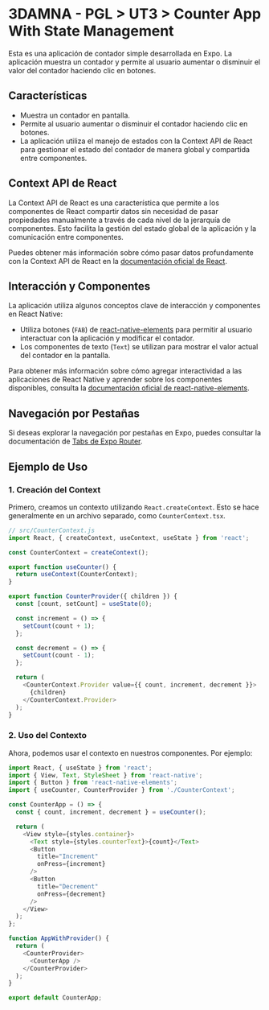 # 3DAMNA - PGL > UT3 > Counter App With State Management

Esta es una aplicación de contador simple desarrollada en Expo. La aplicación muestra un contador y permite al usuario aumentar o disminuir el valor del contador haciendo clic en botones.

## Características

- Muestra un contador en pantalla.
- Permite al usuario aumentar o disminuir el contador haciendo clic en botones.
- La aplicación utiliza el manejo de estados con la Context API de React para gestionar el estado del contador de manera global y compartida entre componentes.

## Context API de React

La Context API de React es una característica que permite a los componentes de React compartir datos sin necesidad de pasar propiedades manualmente a través de cada nivel de la jerarquía de componentes. Esto facilita la gestión del estado global de la aplicación y la comunicación entre componentes.

Puedes obtener más información sobre cómo pasar datos profundamente con la Context API de React en la [documentación oficial de React](https://react.dev/learn/passing-data-deeply-with-context).

## Interacción y Componentes

La aplicación utiliza algunos conceptos clave de interacción y componentes en React Native:

- Utiliza botones (`FAB`) de [react-native-elements](https://reactnativeelements.com/) para permitir al usuario interactuar con la aplicación y modificar el contador.
- Los componentes de texto (`Text`) se utilizan para mostrar el valor actual del contador en la pantalla.

Para obtener más información sobre cómo agregar interactividad a las aplicaciones de React Native y aprender sobre los componentes disponibles, consulta la [documentación oficial de react-native-elements](https://reactnativeelements.com/docs/3.4.2/fab).

## Navegación por Pestañas

Si deseas explorar la navegación por pestañas en Expo, puedes consultar la documentación de [Tabs de Expo Router](https://docs.expo.dev/router/advanced/tabs/).

## Ejemplo de Uso

### 1. Creación del Context

Primero, creamos un contexto utilizando `React.createContext`. Esto se hace generalmente en un archivo separado, como `CounterContext.tsx`.

```javascript
// src/CounterContext.js
import React, { createContext, useContext, useState } from 'react';

const CounterContext = createContext();

export function useCounter() {
  return useContext(CounterContext);
}

export function CounterProvider({ children }) {
  const [count, setCount] = useState(0);

  const increment = () => {
    setCount(count + 1);
  };

  const decrement = () => {
    setCount(count - 1);
  };

  return (
    <CounterContext.Provider value={{ count, increment, decrement }}>
      {children}
    </CounterContext.Provider>
  );
}
```

### 2. Uso del Contexto

Ahora, podemos usar el contexto en nuestros componentes. Por ejemplo:

```javascript
import React, { useState } from 'react';
import { View, Text, StyleSheet } from 'react-native';
import { Button } from 'react-native-elements';
import { useCounter, CounterProvider } from './CounterContext';

const CounterApp = () => {
  const { count, increment, decrement } = useCounter();

  return (
    <View style={styles.container}>
      <Text style={styles.counterText}>{count}</Text>
      <Button
        title="Increment"
        onPress={increment}
      />
      <Button
        title="Decrement"
        onPress={decrement}
      />
    </View>
  );
};

function AppWithProvider() {
  return (
    <CounterProvider>
      <CounterApp />
    </CounterProvider>
  );
}

export default CounterApp;
